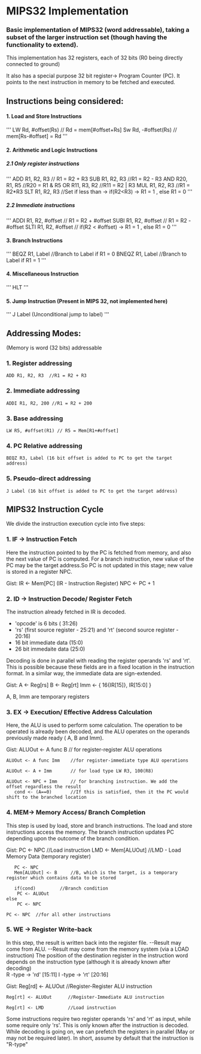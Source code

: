 # MIPS32 Implementation

### Basic implementation of MIPS32 (word addressable), taking a subset of the larger instruction set (though having the functionality to extend). 
This implementation has 32 registers, each of 32 bits (R0 being directly connected to ground) 

It also has a special purpose 32 bit register-> Program Counter (PC). It points to the next instruction in memory to be fetched and executed. 


## Instructions being considered: 

#### 1. Load and Store Instructions 

'''
	LW Rd, #offset(Rs)  // Rd = mem[#offset+Rs] 
	Sw Rd, -#offset(Rs) // mem[Rs-#offset] = Rd 
''' 

#### 2. Arithmetic and Logic Instructions 

##### 2.1 Only register instructions
'''
	ADD R1, R2, R3 // R1 = R2 + R3 
	SUB R1, R2, R3 //R1 = R2 - R3 
	AND R20, R1, R5 //R20 = R1 & R5 
	OR R11, R3, R2 //R11 = R2 | R3 
	MUL R1, R2, R3 //R1 = R2*R3 
	SLT R1, R2, R3 //Set if less than -> if(R2<R3) -> R1 = 1 , else R1 = 0 
'''

##### 2.2 Immediate instructions 
'''
	ADDI R1, R2, #offset // R1 = R2 + #offset 
	SUBI R1, R2, #offset // R1 = R2 - #offset 
	SLTI R1, R2, #offset // if(R2 < #offset) -> R1 = 1 , else R1 = 0 
'''

#### 3. Branch Instructions 
'''
	BEQZ R1, Label //Branch to Label if R1 = 0 
	BNEQZ R1, Label //Branch to Label if R1 = 1 
'''

#### 4. Miscellaneous Instruction 
'''
	HLT 
'''

#### 5. Jump Instruction (Present in MIPS 32, not implemented here) 
'''
	J Label (Unconditional jump to label) 
'''

## Addressing Modes: 
(Memory is word (32 bits) addressable
### 1. Register addressing 
	ADD R1, R2, R3  //R1 = R2 + R3
### 2. Immediate addressing 
	ADDI R1, R2, 200 //R1 = R2 + 200
### 3. Base addressing 
	LW R5, #offset(R1) // R5 = Mem[R1+#offset] 
### 4. PC Relative addressing 
	BEQZ R3, Label (16 bit offset is added to PC to get the target address) 
### 5. Pseudo-direct addressing 
	J Label (16 bit offset is added to PC to get the target address) 

## MIPS32 Instruction Cycle 
We divide the instruction execution cycle into five steps: 

### 1. IF -> Instruction Fetch 

Here the instruction pointed to by the PC is fetched from memory, and also the next value of PC is computed. 
For a branch instruction, new value of the PC may be the target address.So PC is not updated in this stage; new value is stored in a register NPC. 

Gist:   IR <- Mem[PC]  (IR - Instruction Register)
	NPC <- PC + 1 

### 2. ID -> Instruction Decode/ Register Fetch 

The instruction already fetched in IR is decoded. 
- 'opcode' is 6 bits ( 31:26) 
- 'rs' (first source register - 25:21) and         'rt' (second source register - 20:16) 
- 16 bit immediate data (15:0) 
- 26 bit immedaite data (25:0) 

Decoding is done in parallel with reading the register operands 'rs' and 'rt'. This is possible because these fields are in a fixed location in the instruction format. In a similar way, the immediate data are sign-extended. 

Gist: A <- Reg[rs] 
      B <- Reg[rt] 
      Imm <- { 16{IR[15]}, IR[15:0] } 
	
A, B, Imm are temporary registers 



### 3. EX -> Execution/ Effective Address Calculation 

Here, the ALU is used to perform some calculation. The operation to be operated is already been decoded, and the ALU operates on the operands previously made ready ( A, B and Imm). 

Gist:   ALUOut <- A func B      // for register-register ALU operations

	ALUOut <- A func Imm    //for register-immediate type ALU operations 

	ALUOut <- A + Imm       // for load type LW R3, 100(R8) 

	ALUOut <- NPC + Imm     // for branching instruction. We add the offset regardless the result 
	   cond <- (A==0)       //If this is satisfied, then it the PC would shift to the branched location

 
### 4. MEM-> Memory Access/ Branch Completion 

This step is used by load, store and branch instructions. 
The load and store instructions access the memory. 
The branch instruction updates PC depending upon the outcome of the branch condition. 
	
Gist:  PC <- NPC                //Load instruction 
       LMD <- Mem[ALUOut]       //LMD - Load Memory Data (temporary register) 
	
       PC <- NPC 			
       Mem[ALUOut] <- B 	//B, which is the target, is a temporary register which contains data to be stored
 
       if(cond) 		//Branch condition  
		PC <- ALUOut 
	else
		PC <- NPC 

	PC <- NPC  //for all other instructions 

### 5. WE -> Register Write-back 

In this step, the result is written back into the register file. 
--Result may come from ALU. 
--Result may come from the memory system (via a LOAD instruction) 
The position of the destination register in the instruction word depends on the instruction type (although it is already known after decoding)  
R -type -> 'rd' [15:11] 
I -type -> 'rt' [20:16] 

Gist:   Reg[rd] <- ALUOut      //Register-Register ALU instruction 
	
	Reg[rt] <- ALUOut      //Register-Immediate ALU instruction 
	
	Reg[rt] <- LMD 	       //Load instruction 




Some instructions require two register operands 'rs' and 'rt' as input, 
while some require only 'rs'. This is only known after the instruction is decoded. 
While decoding is going on, we can prefetch the registers in parallel (May or may not be required later). 
In short, assume by default that the instruction is "R-type" 
